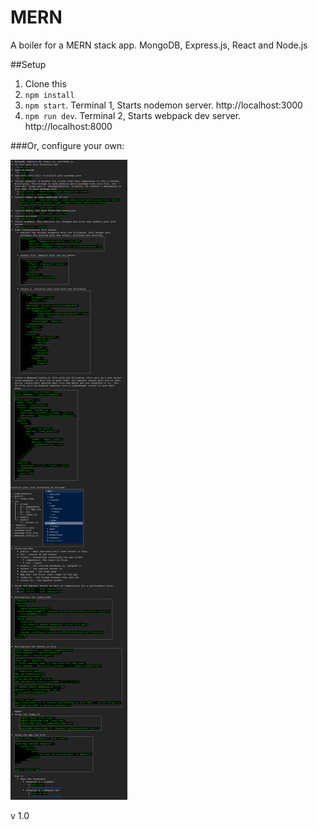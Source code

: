 # MERN
A boiler for a MERN stack app. MongoDB, Express.js, React and Node.js

##Setup
1. Clone this
2. `npm install`
3. `npm start`. Terminal 1, Starts nodemon server. http://localhost:3000  
4. `npm run dev`. Terminal 2, Starts webpack dev server. http://localhost:8000

###Or, configure your own: 

![Instructions](/images/setup.png)

v 1.0